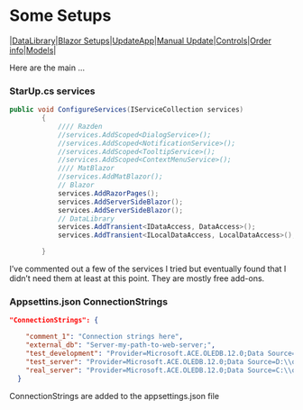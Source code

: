 # Some Setups
|[DataLibrary](datalibrary.md)|[Blazor Setups](setups.md)|[UpdateApp](updateapp.md)|[Manual Update](manualupdate.md)|[Controls](controls.md)|[Order info](orderinfo.md)|[Models](models.md)|

Here are the main ...

### StarUp.cs services
```csharp
public void ConfigureServices(IServiceCollection services)
        {
            //// Razden
            //services.AddScoped<DialogService>();
            //services.AddScoped<NotificationService>();
            //services.AddScoped<TooltipService>();
            //services.AddScoped<ContextMenuService>();
            //// MatBlazor
            //services.AddMatBlazor();
            // Blazor
            services.AddRazorPages();
            services.AddServerSideBlazor();
            services.AddServerSideBlazor();
            // DataLibrary
            services.AddTransient<IDataAccess, DataAccess>();
            services.AddTransient<ILocalDataAccess, LocalDataAccess>();

        }
```
I’ve commented out a few of the services I tried but eventually found that I didn’t need them at least at this point. They are mostly free add-ons.
### Appsettins.json ConnectionStrings
```json
"ConnectionStrings": {

    "comment_1": "Connection strings here",
    "external_db": "Server-my-path-to-web-server;",
    "test_development": "Provider=Microsoft.ACE.OLEDB.12.0;Data Source=C:\\Users\\Desctop\\test.mdb; User id=admin; Password=;",
    "test_server": "Provider=Microsoft.ACE.OLEDB.12.0;Data Source=D:\\own\\folder\\path.mdb; User id=admin; Password=;",
    "real_server": "Provider=Microsoft.ACE.OLEDB.12.0;Data Source=C:\\own\\folder\\path.mdb; User id=admin; Password=;"
  }
```
ConnectionStrings are added to the appsettings.json file
